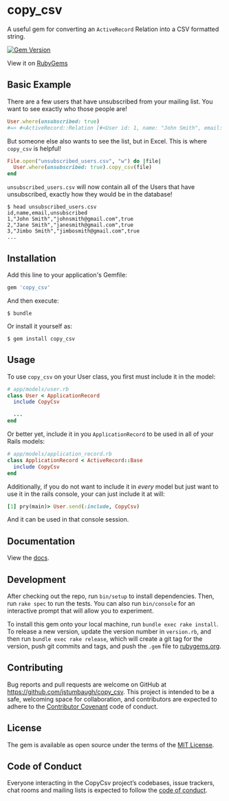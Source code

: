 # copy_csv

A useful gem for converting an `ActiveRecord` Relation into a CSV formatted
string.

[![Gem Version](https://badge.fury.io/rb/copy_csv.svg)](https://badge.fury.io/rb/copy_csv)

View it on [RubyGems](https://rubygems.org/gems/copy_csv)

## Basic Example

There are a few users that have unsubscribed from your mailing list. You want
to see exactly who those people are!

```ruby
User.where(unsubscribed: true)
#=> #<ActiveRecord::Relation [#<User id: 1, name: "John Smith", email: "johnsmith@gmail.com", unsubscribed: true>, #<User id: 2, name: "Jane Smith", email: "janesmith@gmail.com", unsubscribed: true>, #<User id: 3, name: "Jimbo Smith", email: "jimbosmith@gmail.com", unsubscribed: true>, ...]
```

But someone else also wants to see the list, but in Excel. This is where
`copy_csv` is helpful!

```ruby
File.open("unsubscribed_users.csv", "w") do |file|
  User.where(unsubscribed: true).copy_csv(file)
end
```

`unsubscribed_users.csv` will now contain all of the Users that have
unsubscribed, exactly how they would be in the database!

```
$ head unsubscribed_users.csv
id,name,email,unsubscribed
1,"John Smith","johnsmith@gmail.com",true
2,"Jane Smith","janesmith@gmail.com",true
3,"Jimbo Smith","jimbosmith@gmail.com",true
...
```

## Installation

Add this line to your application's Gemfile:

```ruby
gem 'copy_csv'
```

And then execute:

    $ bundle

Or install it yourself as:

    $ gem install copy_csv

## Usage

To use `copy_csv` on your User class, you first must include it in the model:

```ruby
# app/models/user.rb
class User < ApplicationRecord
  include CopyCsv

  ...
end
```

Or better yet, include it in you `ApplicationRecord` to be used in all of your Rails models:

```ruby
# app/models/application_record.rb
class ApplicationRecord < ActiveRecord::Base
  include CopyCsv
end
```

Additionally, if you do not want to include it in *every* model but just want
to use it in the rails console, your can just include it at will:

```ruby
[1] pry(main)> User.send(:include, CopyCsv)
```

And it can be used in that console session.

## Documentation

View the [docs](https://www.rubydoc.info/gems/copy_csv/0.1.0).

## Development

After checking out the repo, run `bin/setup` to install dependencies. Then, run
`rake spec` to run the tests. You can also run `bin/console` for an interactive
prompt that will allow you to experiment.

To install this gem onto your local machine, run `bundle exec rake install`. To
release a new version, update the version number in `version.rb`, and then run
`bundle exec rake release`, which will create a git tag for the version, push
git commits and tags, and push the `.gem` file to
[rubygems.org](https://rubygems.org).

## Contributing

Bug reports and pull requests are welcome on GitHub at
https://github.com/jstumbaugh/copy_csv. This project is intended to be a safe,
welcoming space for collaboration, and contributors are expected to adhere to
the [Contributor Covenant](http://contributor-covenant.org) code of conduct.

## License

The gem is available as open source under the terms of the
[MIT License](https://opensource.org/licenses/MIT).

## Code of Conduct

Everyone interacting in the CopyCsv project’s codebases, issue trackers, chat
rooms and mailing lists is expected to follow the
[code of conduct](https://github.com/jstumbaugh/copy_csv/blob/master/CODE_OF_CONDUCT.md).
